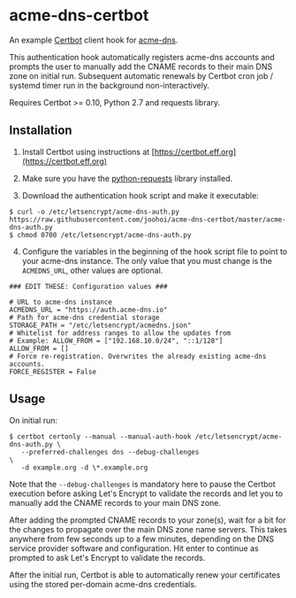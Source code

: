 # acme-dns-certbot

An example [Certbot](https://certbot.eff.org) client hook for [acme-dns](https://github.com/joohoi/acme-dns). 

This authentication hook automatically registers acme-dns accounts and prompts the user to manually add the CNAME records to their main DNS zone on initial run. Subsequent automatic renewals by Certbot cron job / systemd timer run in the background non-interactively.

Requires Certbot >= 0.10, Python 2.7 and requests library.

## Installation

1) Install Certbot using instructions at [https://certbot.eff.org](https://certbot.eff.org)

2) Make sure you have the [python-requests](http://docs.python-requests.org/en/master/) library installed.

3) Download the authentication hook script and make it executable:
```
$ curl -o /etc/letsencrypt/acme-dns-auth.py https://raw.githubusercontent.com/joohoi/acme-dns-certbot/master/acme-dns-auth.py
$ chmod 0700 /etc/letsencrypt/acme-dns-auth.py
```

4) Configure the variables in the beginning of the hook script file to point to your acme-dns instance. The only value that you must change is the `ACMEDNS_URL`, other values are optional.
```
### EDIT THESE: Configuration values ###

# URL to acme-dns instance
ACMEDNS_URL = "https://auth.acme-dns.io"
# Path for acme-dns credential storage
STORAGE_PATH = "/etc/letsencrypt/acmedns.json"
# Whitelist for address ranges to allow the updates from
# Example: ALLOW_FROM = ["192.168.10.0/24", "::1/128"]
ALLOW_FROM = []
# Force re-registration. Overwrites the already existing acme-dns accounts.
FORCE_REGISTER = False
```

## Usage

On initial run:
```
$ certbot certonly --manual --manual-auth-hook /etc/letsencrypt/acme-dns-auth.py \
   --preferred-challenges dns --debug-challenges                                 \
   -d example.org -d \*.example.org
```
Note that the `--debug-challenges` is mandatory here to pause the Certbot execution before asking Let's Encrypt to validate the records and let you to manually add the CNAME records to your main DNS zone.

After adding the prompted CNAME records to your zone(s), wait for a bit for the changes to propagate over the main DNS zone name servers. This takes anywhere from few seconds up to a few minutes, depending on the DNS service provider software and configuration. Hit enter to continue as prompted to ask Let's Encrypt to validate the records.

After the initial run, Certbot is able to automatically renew your certificates using the stored per-domain acme-dns credentials. 

